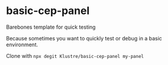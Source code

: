 # basic-cep-panel
Barebones template for quick testing

Because sometimes you want to quickly test or debug in a basic environment.

Clone with `npx degit Klustre/basic-cep-panel my-panel`
